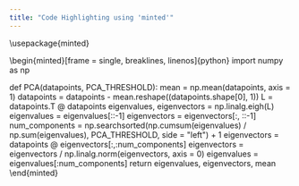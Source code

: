 ```yaml
---
title: "Code Highlighting using 'minted'"
---
```

\usepackage{minted}

\begin{minted}[frame = single, breaklines, linenos]{python}
import numpy as np

def PCA(datapoints, PCA_THRESHOLD):
    mean = np.mean(datapoints, axis = 1)
    datapoints = datapoints - mean.reshape((datapoints.shape[0], 1))
    L = datapoints.T @ datapoints
    eigenvalues, eigenvectors = np.linalg.eigh(L)
    eigenvalues = eigenvalues[::-1]
    eigenvectors = eigenvectors[:, ::-1]
    num_components = np.searchsorted(np.cumsum(eigenvalues) / np.sum(eigenvalues), PCA_THRESHOLD, side = "left") + 1
    eigenvectors = datapoints @ eigenvectors[:,:num_components]
    eigenvectors = eigenvectors / np.linalg.norm(eigenvectors, axis = 0)
    eigenvalues = eigenvalues[:num_components]
    return eigenvalues, eigenvectors, mean
\end{minted}